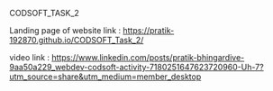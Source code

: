 CODSOFT_TASK_2

Landing page of website
link : https://pratik-192870.github.io/CODSOFT_Task_2/

video link : https://www.linkedin.com/posts/pratik-bhingardive-9aa50a229_webdev-codsoft-activity-7180251647623720960-Uh-7?utm_source=share&utm_medium=member_desktop
